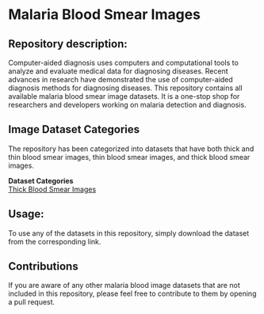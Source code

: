 # Malaria Blood Smear Images


## **Repository description:**

Computer-aided diagnosis uses computers and computational tools to analyze and evaluate medical data for diagnosing diseases. Recent advances in research have demonstrated the use of computer-aided diagnosis methods for diagnosing diseases. This repository contains all available malaria blood smear image datasets. It is a one-stop shop for researchers and developers working on malaria detection and diagnosis.

## **Image Dataset Categories**
The repository has been categorized into datasets that have both thick and thin blood smear images, thin blood smear images, and thick blood smear images. 

**Dataset Categories**   
[Thick Blood Smear Images](https://github.com/ItunuIsewon/Malaria_Blood_Smear_Images/tree/main/Thick%20%26%20Thin%20Blood%20Smear%20Images)

## **Usage:**

To use any of the datasets in this repository, simply download the dataset from the corresponding link.


## **Contributions** 
If you are aware of any other malaria blood image datasets that are not included in this repository, please feel free to contribute to them by opening a pull request.
